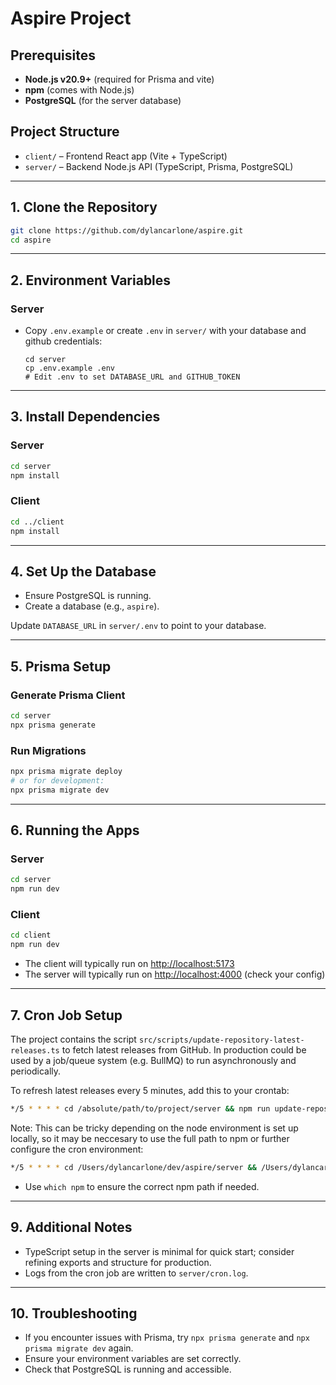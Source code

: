 # Aspire Project

## Prerequisites

- **Node.js v20.9+** (required for Prisma and vite)
- **npm** (comes with Node.js)
- **PostgreSQL** (for the server database)

## Project Structure

- `client/` – Frontend React app (Vite + TypeScript)
- `server/` – Backend Node.js API (TypeScript, Prisma, PostgreSQL)

---

## 1. Clone the Repository

```sh
git clone https://github.com/dylancarlone/aspire.git
cd aspire
```

---

## 2. Environment Variables

### Server

- Copy `.env.example` or create `.env` in `server/` with your database and github credentials:
  ```
  cd server
  cp .env.example .env
  # Edit .env to set DATABASE_URL and GITHUB_TOKEN
  ```

---

## 3. Install Dependencies

### Server

```sh
cd server
npm install
```

### Client

```sh
cd ../client
npm install
```

---

## 4. Set Up the Database

- Ensure PostgreSQL is running.
- Create a database (e.g., `aspire`).

Update `DATABASE_URL` in `server/.env` to point to your database.

---

## 5. Prisma Setup

### Generate Prisma Client

```sh
cd server
npx prisma generate
```

### Run Migrations

```sh
npx prisma migrate deploy
# or for development:
npx prisma migrate dev
```

---

## 6. Running the Apps

### Server

```sh
cd server
npm run dev
```

### Client

```sh
cd client
npm run dev
```

- The client will typically run on [http://localhost:5173](http://localhost:5173)
- The server will typically run on [http://localhost:4000](http://localhost:4000) (check your config)

---

## 7. Cron Job Setup

The project contains the script `src/scripts/update-repository-latest-releases.ts` to fetch latest releases from GitHub. In production could be used by a job/queue system (e.g. BullMQ) to run asynchronously and periodically.

To refresh latest releases every 5 minutes, add this to your crontab:

```sh
*/5 * * * * cd /absolute/path/to/project/server && npm run update-repository-latest-releases' >> ./cron.log 2>&1
```

Note: This can be tricky depending on the node environment is set up locally, so it may be neccesary to use the full path to npm or further configure the cron environment:

```sh
*/5 * * * * cd /Users/dylancarlone/dev/aspire/server && /Users/dylancarlone/.nvm/versions/node/20.9.0/bin/npm run update-repository-latest-releases >> ./cron.log 2>&1
```

- Use `which npm` to ensure the correct npm path if needed.

---

## 9. Additional Notes

- TypeScript setup in the server is minimal for quick start; consider refining exports and structure for production.
- Logs from the cron job are written to `server/cron.log`.

---

## 10. Troubleshooting

- If you encounter issues with Prisma, try `npx prisma generate` and `npx prisma migrate dev` again.
- Ensure your environment variables are set correctly.
- Check that PostgreSQL is running and accessible.
